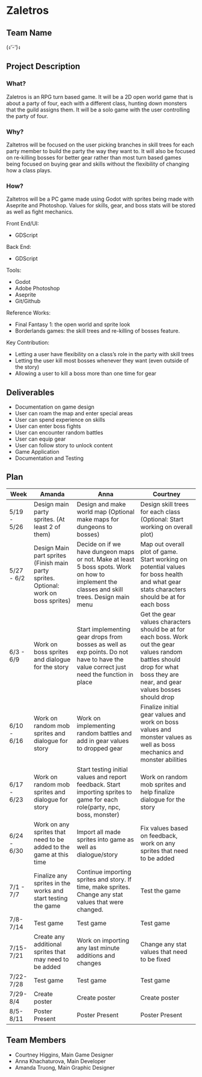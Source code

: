 # Zaletros
## Team Name
(ง'̀-'́)ง
## Project Description
### What?
  Zaletros is an RPG turn based game. It will be a 2D open world game that is about a party of four, each with a different class, hunting down monsters that the guild assigns them. It will be a solo game with the user controlling the party of four. 
### Why?
  Zaltetros will be focused on the user picking branches in skill trees for each party member to build the party the way they want to. It will also be focused on re-killing bosses for better gear rather than most turn based games being focused on buying gear and skills without the flexibility of changing how a class plays. 
### How?
  Zaltetros will be a PC game made using Godot with sprites being made with Aseprite and Photoshop. Values for skills, gear, and boss stats will be stored as well as fight mechanics. 

Front End/UI: 
* GDScript

Back End:
* GDScript

Tools:
* Godot
* Adobe Photoshop
* Aseprite
* Git/Github

Reference Works:
* Final Fantasy 1: the open world and sprite look
* Borderlands games: the skill trees and re-killing of bosses feature. 
  
Key Contribution:
* Letting a user have flexibility on a class’s role in the party with skill trees
* Letting the user kill most bosses whenever they want (even outside of the story)
* Allowing a user to kill a boss more than one time for gear

## Deliverables
* Documentation on game design
* User can roam the map and enter special areas
* User can spend experience on skills
* User can enter boss fights
* User can encounter random battles
* User can equip gear
* User can follow story to unlock content
* Game Application
* Documentation and Testing

## Plan
|Week|Amanda|Anna|Courtney|
| --- | --- | --- | --- |
|5/19 - 5/26| Design main party sprites. (At least 2 of them) | Design and make world map (Optional make maps for dungeons to bosses) | Design skill trees for each class (Optional: Start working on overall plot) |
|5/27 - 6/2| Design Main part sprites (Finish main party sprites. Optional: work on boss sprites) | Decide on if we have dungeon maps or not. Make at least 5 boss spots. Work on how to implement the classes and skill trees. Design main menu| Map out overall plot of game. Start working on potential values for boss health and what gear stats characters should be at for each boss|
|6/3 - 6/9|Work on boss sprites and dialogue for the story| Start implementing gear drops from bosses as well as exp points. Do not have to have the value correct just need the function in place| Get the gear values characters should be at for each boss. Work out the gear values random battles should drop for what boss they are near, and gear values bosses should drop|
|6/10 - 6/16|Work on random mob sprites and dialogue for story|Work on implementing random battles and add in gear values to dropped gear|Finalize initial gear values and work on boss values and monster values as well as boss mechanics and monster abilities|
|6/17 - 6/23|Work on random mob sprites and dialogue for story|Start testing initial values and report feedback. Start importing sprites to game for each role(party, npc, boss, monster)|Work on random mob sprites and help finalize dialogue for the story|
|6/24 - 6/30|Work on any sprites that need to be added to the game at this time|Import all made sprites into game as well as dialogue/story|Fix values based on feedback, work on any sprites that need to be added|
|7/1 - 7/7|Finalize any sprites in the works and start testing the game|Continue importing sprites and story. If time, make sprites. Change any stat values that were changed.|Test the game|
|7/8-7/14|Test game|Test game|Test game|
|7/15-7/21|Create any additional sprites that may need to be added|Work on importing any last minute additions and changes|Change any stat values that need to be fixed|
|7/22-7/28|Test game|Test game|Test game|
|7/29-8/4|Create poster|Create poster|Create poster|
|8/5-8/11|Poster Present|Poster Present|Poster Present|

## Team Members
* Courtney Higgins, Main Game Designer
* Anna Khachaturova, Main Developer
* Amanda Truong, Main Graphic Designer
